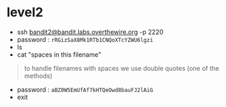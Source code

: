 # level2
- ssh bandit2@bandit.labs.overthewire.org -p 2220
- password : ```rRGizSaX8Mk1RTb1CNQoXTcYZWU6lgzi```
- ls
- cat "spaces in this filename"
> to handle filenames with spaces we use double quotes (one of the methods)
- password : ```aBZ0W5EmUfAf7kHTQeOwd8bauFJ2lAiG```
- exit
